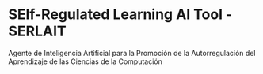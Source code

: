 # SElf-Regulated Learning AI Tool - SERLAIT
Agente de Inteligencia Artificial para la Promoción de la Autorregulación del Aprendizaje de las Ciencias de la Computación
